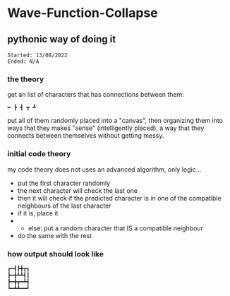 # Wave-Function-Collapse
## pythonic way of doing it

`Started: 13/08/2022`<br>
`Ended: N/A`

### the theory
get an list of characters that has connections between them: 
```
━ ┣ ┫ ┳ ┻ 
```
put all of them randomly placed into a "canvas", then organizing them into ways that they makes "sense" (intelligently placed), a way that they connects between themselves without getting messy.

### initial code theory
my code theory does not uses an advanced algorithm, only logic...

- put the first character randomly
- the next character will check the last one
- then it will check if the predicted character is in one of the compatible neighbours of the last character
- if it is, place it
- - else: put a random character that IS a compatible neighbour
- do the same with the rest

### how output should look like
```txt
┏━┫┣╋┳┓
┣━╋┻┻┫┃
┣━╋┳━┻┫
┗━┻┻━━┛
```
